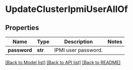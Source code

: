 # UpdateClusterIpmiUserAllOf


## Properties
Name | Type | Description | Notes
------------ | ------------- | ------------- | -------------
**password** | **str** | IPMI user password. | 

[[Back to Model list]](../README.md#documentation-for-models) [[Back to API list]](../README.md#documentation-for-api-endpoints) [[Back to README]](../README.md)


